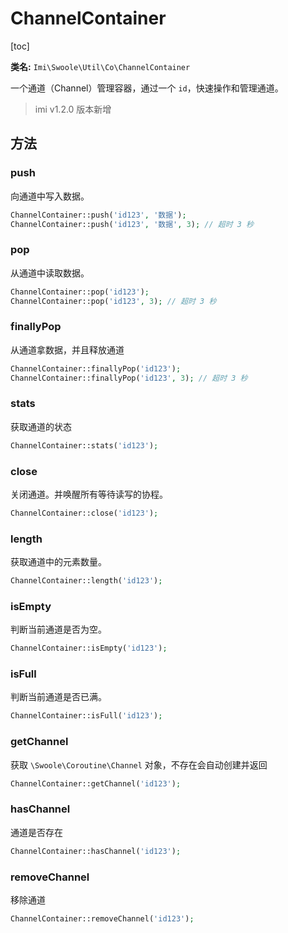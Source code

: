 # ChannelContainer

[toc]

**类名:** `Imi\Swoole\Util\Co\ChannelContainer`

一个通道（Channel）管理容器，通过一个 `id`，快速操作和管理通道。

> imi v1.2.0 版本新增

## 方法

### push

向通道中写入数据。

```php
ChannelContainer::push('id123', '数据');
ChannelContainer::push('id123', '数据', 3); // 超时 3 秒
```

### pop

从通道中读取数据。

```php
ChannelContainer::pop('id123');
ChannelContainer::pop('id123', 3); // 超时 3 秒
```

### finallyPop

从通道拿数据，并且释放通道

```php
ChannelContainer::finallyPop('id123');
ChannelContainer::finallyPop('id123', 3); // 超时 3 秒
```

### stats

获取通道的状态

```php
ChannelContainer::stats('id123');
```

### close

关闭通道。并唤醒所有等待读写的协程。

```php
ChannelContainer::close('id123');
```

### length

获取通道中的元素数量。

```php
ChannelContainer::length('id123');
```

### isEmpty

判断当前通道是否为空。

```php
ChannelContainer::isEmpty('id123');
```

### isFull

判断当前通道是否已满。

```php
ChannelContainer::isFull('id123');
```

### getChannel

获取 `\Swoole\Coroutine\Channel` 对象，不存在会自动创建并返回

```php
ChannelContainer::getChannel('id123');
```

### hasChannel

通道是否存在

```php
ChannelContainer::hasChannel('id123');
```

### removeChannel

移除通道

```php
ChannelContainer::removeChannel('id123');
```
